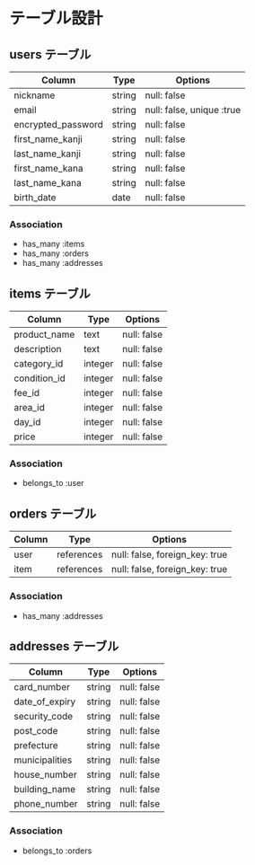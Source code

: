 # テーブル設計

## users テーブル

| Column             | Type   | Options     |
| ------------------ | ------ | ----------- |
| nickname           | string | null: false |
| email              | string | null: false, unique :true|
| encrypted_password | string | null: false |
| first_name_kanji   | string | null: false |
| last_name_kanji    | string | null: false |
| first_name_kana    | string | null: false |
| last_name_kana     | string | null: false |
| birth_date         | date   | null: false |

### Association
- has_many :items
- has_many :orders
- has_many :addresses

## items テーブル

| Column            | Type    | Options     |
| ------------------| ------  | ----------- |
| product_name      | text    | null: false |
| description       | text    | null: false |
| category_id       | integer | null: false |
| condition_id      | integer | null: false |
| fee_id            | integer | null: false |
| area_id           | integer | null: false |
| day_id            | integer | null: false |
| price             | integer | null: false |

### Association

- belongs_to :user


## orders テーブル

| Column | Type       | Options                        |
| ------ | ---------- | -------------------------------|
| user   | references | null: false, foreign_key: true |
| item   | references | null: false, foreign_key: true |


### Association

- has_many   :addresses 



## addresses テーブル

| Column         | Type       | Options     |
| -------------- | ---------- | ----------- |
| card_number    | string     | null: false |
| date_of_expiry | string     | null: false |
| security_code  | string     | null: false |
| post_code      | string     | null: false |
| prefecture     | string     | null: false |
| municipalities | string     | null: false |
| house_number   | string     | null: false |
| building_name  | string     | null: false |
| phone_number   | string     | null: false |


### Association

- belongs_to :orders